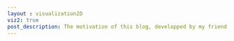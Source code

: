 ```yaml
---
layout : visualization2D
viz2: true
post_description: The motivation of this blog, developped by my friend <a href="https://www.linkedin.com/in/corentin-carteau-80a827144/">Corentin CARTEAU</a> and myself, is to build intuition about the behaviour of state of the art optimization algorithms in the face of particular loss shapes. Our interactive simulator includes first order (Gradient Descent-like methods) and second order (Newton-like) methods on a wide range of test functions (Scale inhomogeneity, Local Minima, Non-Stationary functions...), as well as a Backtracking-Armijo Linesearch method. Click on the Figure to initiate an optimization procedure according to the specified parameters.
---
```

